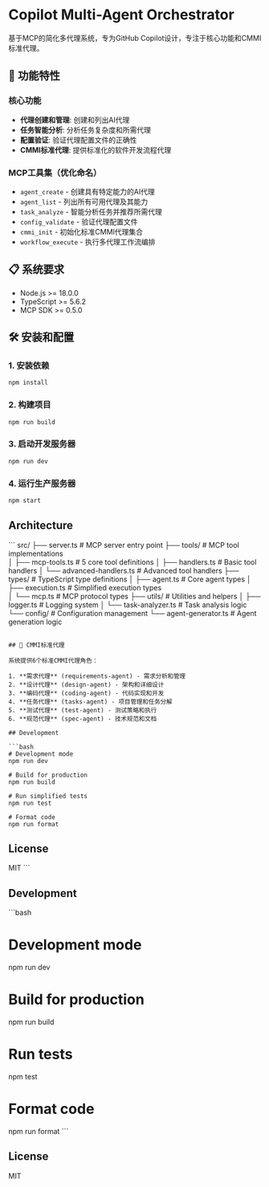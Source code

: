# Copilot Multi-Agent Orchestrator

基于MCP的简化多代理系统，专为GitHub Copilot设计，专注于核心功能和CMMI标准代理。

## 🚀 功能特性

### 核心功能
- **代理创建和管理**: 创建和列出AI代理
- **任务智能分析**: 分析任务复杂度和所需代理
- **配置验证**: 验证代理配置文件的正确性
- **CMMI标准代理**: 提供标准化的软件开发流程代理

### MCP工具集（优化命名）
- `agent_create` - 创建具有特定能力的AI代理
- `agent_list` - 列出所有可用代理及其能力
- `task_analyze` - 智能分析任务并推荐所需代理
- `config_validate` - 验证代理配置文件
- `cmmi_init` - 初始化标准CMMI代理集合
- `workflow_execute` - 执行多代理工作流编排

## 📋 系统要求

- Node.js >= 18.0.0
- TypeScript >= 5.6.2
- MCP SDK >= 0.5.0

## 🛠 安装和配置

### 1. 安装依赖
```bash
npm install
```

### 2. 构建项目
```bash
npm run build
```

### 3. 启动开发服务器
```bash
npm run dev
```

### 4. 运行生产服务器
```bash
npm start
```

## Architecture

\`\`\`
src/
├── server.ts                    # MCP server entry point
├── tools/                      # MCP tool implementations  
│   ├── mcp-tools.ts           # 5 core tool definitions
│   ├── handlers.ts            # Basic tool handlers
│   └── advanced-handlers.ts   # Advanced tool handlers
├── types/                      # TypeScript type definitions
│   ├── agent.ts               # Core agent types
│   ├── execution.ts           # Simplified execution types  
│   └── mcp.ts                 # MCP protocol types
├── utils/                      # Utilities and helpers
│   ├── logger.ts              # Logging system
│   └── task-analyzer.ts       # Task analysis logic
└── config/                     # Configuration management
    └── agent-generator.ts      # Agent generation logic
```

## 🎯 CMMI标准代理

系统提供6个标准CMMI代理角色：

1. **需求代理** (requirements-agent) - 需求分析和管理
2. **设计代理** (design-agent) - 架构和详细设计
3. **编码代理** (coding-agent) - 代码实现和开发
4. **任务代理** (tasks-agent) - 项目管理和任务分解
5. **测试代理** (test-agent) - 测试策略和执行
6. **规范代理** (spec-agent) - 技术规范和文档

## Development

```bash
# Development mode
npm run dev

# Build for production
npm run build

# Run simplified tests
npm run test

# Format code
npm run format
```

## License

MIT
\`\`\`

## Development

\`\`\`bash
# Development mode
npm run dev

# Build for production
npm run build

# Run tests
npm test

# Format code
npm run format
\`\`\`

## License

MIT
